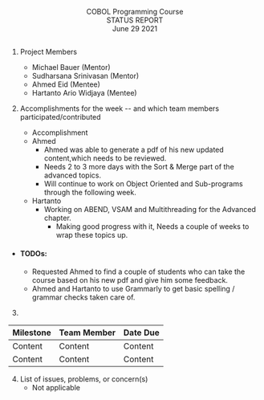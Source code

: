 <p align=center> COBOL Programming Course <br>
  STATUS REPORT <br>
  June 29 2021

##

1. Project Members
    * Michael Bauer (Mentor)
    * Sudharsana Srinivasan (Mentor)
    * Ahmed Eid (Mentee)
    * Hartanto Ario Widjaya (Mentee)

2. Accomplishments for the week -- and which team members participated/contributed
    * Accomplishment
    - Ahmed
        -  Ahmed was able to generate a pdf of his new updated content,which needs to be reviewed.
        -  Needs 2 to 3 more days with the Sort & Merge part of the advanced topics.
        - Will continue to work on Object Oriented and Sub-programs through the following week.
    - Hartanto
        - Working on ABEND, VSAM and Multithreading for the Advanced chapter. 
            - Making good progress with it, Needs a couple of weeks to wrap these topics up.
   
* #### TODOs:
  - Requested Ahmed to find a couple of students who can take the course based on his new pdf and give him some feedback.
  - Ahmed and Hartanto to use Grammarly to get basic spelling / grammar checks taken care of.
    
3.
Milestone | Team Member | Date Due
| :--- | :--- | :---
Content   | Content  | Content
Content   | Content  | Content

4. List of issues, problems, or concern(s)
    * Not applicable
